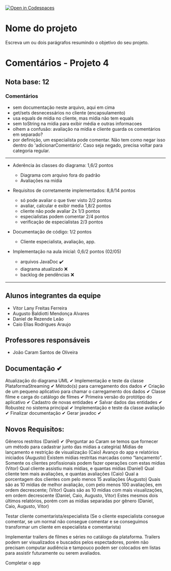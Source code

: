 [![Open in Codespaces](https://classroom.github.com/assets/launch-codespace-7f7980b617ed060a017424585567c406b6ee15c891e84e1186181d67ecf80aa0.svg)](https://classroom.github.com/open-in-codespaces?assignment_repo_id=10825228)
# Nome do projeto
Escreva um ou dois parágrafos resumindo o objetivo do seu projeto.

# Comentários - Projeto 4

## Nota base: 12

### Comentários

- sem documentação neste arquivo, aqui em cima
- get/sets desnecessários no cliente (encapsulamento)
- usa equals de mídia no cliente, mas mídia não tem equals
- sem toString na mídia para exibir média e outras informacoes
- olhem a confusão: avaliação na mídia e cliente guarda os comentários em separado?
- por definição, um especialista pode comentar. Não tem como negar isso dentro do 'adicionarComentário'. Caso seja negado, precisa voltar para categoria regular.

----
	
- Aderência às classes do diagrama: 1,6/2 pontos
	- Diagrama com arquivo fora do padrão
	- Avaliações na mídia
	
- Requisitos de corretamente implementados: 8,8/14 pontos
    - só pode avaliar o que tiver visto		2/2 pontos
    - avaliar, calcular e exibir media 		1,8/2 pontos
    - cliente não pode avaliar 2x			1/3 pontos
    - especialistas podem comentar			2/4 pontos
    - verificação de especialistas			2/3 pontos
	
- Documentação de código: 1/2 pontos
    - Cliente especialista, avaliação, app.

- Implementação na aula inicial: 0,6/2 pontos (02/05)
    - arquivos JavaDoc  ✔️
    - diagrama atualizado ❌
    - backlog de pendências ❌

----

## Alunos integrantes da equipe
* Vitor Lany Freitas Ferreira
* Augusto Baldiotti Mendonça Alvares
* Daniel de Rezende Leão
* Caio Elias Rodrigues Araujo


## Professores responsáveis

* João Caram Santos de Oliveira

## Documentação ✔
Atualização do diagrama UML ✔ 
Implementação e teste da classe PlataformaStreaming ✔ 
Método(s) para carregamento dos dados ✔ 
Criação de um pequeno aplicativo para chamar o carregamento dos dados ✔ 
Classe filme e carga do catálogo de filmes ✔ 
Primeira versão do protótipo do aplicativo ✔ 
Cadastro de novas entidades ✔ 
Salvar dados das entidades ✔ 
Robustez no sistema principal ✔ 
Implementação e teste da classe avaliação ✔ 
Finalizar documentação ✔ 
Gerar javadoc ✔ 

## Novos Requisitos:

Gêneros restritos (Daniel) ✔ (Perguntar ao Caram se temos que fornecer um método para cadastrar junto das midias a categiria)
Mídias de lançamento e restrição de visualização (Caio)
Avanço do app e relatórios iniciados (Augusto)
Existem mídias restritas marcadas como “lançamento”. Somente os clientes profissionais podem fazer operações com estas mídias (Vitor) 
Qual cliente assistiu mais mídias, e quantas mídias (Daniel)
Qual cliente tem mais avaliações, e quantas avaliações (Caio)
Qual a porcentagem dos clientes com pelo menos 15 avaliações (Augusto)
Quais são as 10 mídias de melhor avaliação, com pelo menos 100 avaliações, em ordem decrescente; (Vitor)
Quais são as 10 mídias com mais visualizações, em ordem decrescente (Daniel, Caio, Augusto, Vitor)
Estes mesmos dois últimos relatórios, porém com as mídias separadas por gênero (Daniel, Caio, Augusto, Vitor)

Testar cliente comentarista/especialista (Se o cliente especialista consegue comentar, se um normal não consegue comentar e se conseguimos transformar um cliente em especialista e comentarista)

Implementar trailers de filmes e séries no catálogo da plataforma. Trailers podem ser visualizados e buscados pelos espectadores, porém não precisam computar audiência e tampouco podem ser colocados em listas para assistir futuramente ou serem avaliados.

Completar o app

